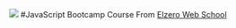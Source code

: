 ![](https://camo.githubusercontent.com/bbf1f637de2e3990773fc68c19a1b321c8d2122681897b23c698c83d345579e6/68747470733a2f2f656c7a65726f2e6f72672f6a732e706e67)
#JavaScript Bootcamp Course From [Elzero Web School](https://elzero.org/)
